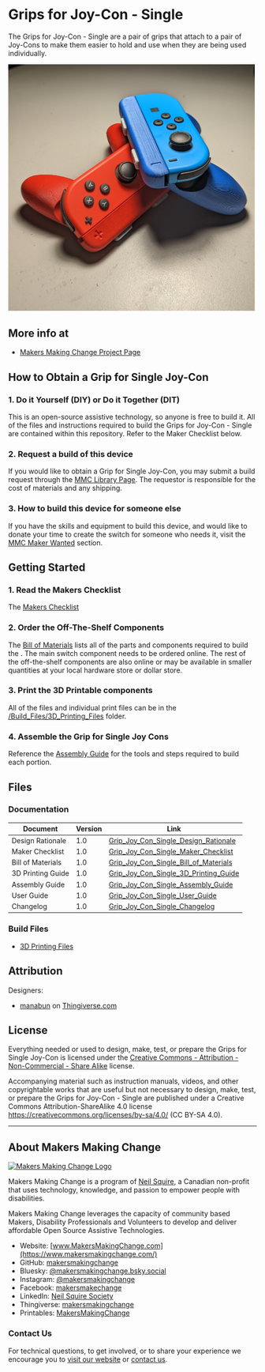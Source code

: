 # Grips for Joy-Con - Single
The Grips for Joy-Con - Single are a pair of grips that attach to a pair of Joy-Cons to make them easier to hold and use when they are being used individually. 

<img src="Photos/Grips-for-Joy-Con-Single.jpg" width="500" alt="Picture of Grips-for-Joy-Con-single.">

## More info at
- [Makers Making Change Project Page](https://makersmakingchange.com/project/grip-joy-con-single/)


## How to Obtain a Grip for Single Joy-Con
### 1. Do it Yourself (DIY) or Do it Together (DIT)

This is an open-source assistive technology, so anyone is free to build it. All of the files and instructions required to build the Grips for Joy-Con - Single are contained within this repository. Refer to the Maker Checklist below.

### 2. Request a build of this device

If you would like to obtain a Grip for Single Joy-Con, you may submit a build request through the [MMC Library Page](https://makersmakingchange.com/project/grip-joy-con-single/). The requestor is responsible for the cost of materials and any shipping.

### 3. How to build this device for someone else

If you have the skills and equipment to build this device, and would like to donate your time to create the switch for someone who needs it, visit the [MMC Maker Wanted](https://makersmakingchange.com/maker-wanted/) section.


## Getting Started

### 1. Read the Makers Checklist

The [Makers Checklist](/Documentation/Grip_Joy_Con_Single_Maker_Checklist_V1.0.pdf)

### 2. Order the Off-The-Shelf Components

The [Bill of Materials](/Documentation/Grip_Joy_Con_Single_BOM.xlsx) lists all of the parts and components required to build the <Device-Name>. The main switch component needs to be ordered online. The rest of the off-the-shelf components are also online or may be available in smaller quantities at your local hardware store or dollar store.


### 3. Print the 3D Printable components

All of the files and individual print files can be in the [/Build_Files/3D_Printing_Files](/Build_Files/3D_Printing_Files/) folder.

### 4. Assemble the Grip for Single Joy Cons

Reference the [Assembly Guide](/Documentation/Grip_Joy_Con_Single_Assembly_Guide_V1.0.pdf) for the tools and steps required to build each portion.

## Files
### Documentation
| Document             | Version | Link |
|----------------------|---------|------|
| Design Rationale     | 1.0     | [Grip_Joy_Con_Single_Design_Rationale](/Documentation/Grip_Joy_Con_Single_Design_Rationale_V1.0.pdf)     |
| Maker Checklist      | 1.0     | [Grip_Joy_Con_Single_Maker_Checklist](/Documentation/Grip_Joy_Con_Single_Maker_Checklist_V1.0.pdf)     |
| Bill of Materials    | 1.0     | [Grip_Joy_Con_Single_Bill_of_Materials](/Documentation/Grip_Joy_Con_Single_BOM_V1.0.xlsx)     |
| 3D Printing Guide    | 1.0     | [Grip_Joy_Con_Single_3D_Printing_Guide](/Documentation/Grip_Joy_Con_Single_3D_Printing_Guide_V1.0.pdf)     |
| Assembly Guide       | 1.0     | [Grip_Joy_Con_Single_Assembly_Guide](/Documentation/Grip_Joy_Con_Single_Assembly_Guide_V1.0.pdf)     |
| User Guide           | 1.0     | [Grip_Joy_Con_Single_User_Guide](/Documentation/Grip_Joy_Con_Single_User_Guide_V1.0.pdf)    |
| Changelog            | 1.0     | [Grip_Joy_Con_Single_Changelog](/Documentation/Grip_Joy_Con_Single_Changelog_V1.0.pdf)     |

### Build Files
 - [3D Printing Files](/Build_Files/3D_Printing_Files)

## Attribution
Designers:
 - [manabun](https://www.thingiverse.com/manabun/designs) on [Thingiverse.com](https://www.thingiverse.com/thing:2769344)


## License
Everything needed or used to design, make, test, or prepare the Grips for Single Joy-Con is licensed under the [Creative Commons - Attribution - Non-Commercial - Share Alike](https://creativecommons.org/licenses/by-nc-sa/4.0/) license. 

Accompanying material such as instruction manuals, videos, and other copyrightable works that are useful but not necessary to design, make, test, or prepare the Grips for Joy-Con - Single are published under a Creative Commons Attribution-ShareAlike 4.0 license https://creativecommons.org/licenses/by-sa/4.0/ (CC BY-SA 4.0).


---
<!-- ABOUT MMC START -->
## About Makers Making Change
[<img src="https://raw.githubusercontent.com/makersmakingchange/makersmakingchange/main/img/mmc_logo.svg" width="500" alt="Makers Making Change Logo">](https://www.makersmakingchange.com/)

Makers Making Change is a program of [Neil Squire](https://www.neilsquire.ca/), a Canadian non-profit that uses technology, knowledge, and passion to empower people with disabilities.

Makers Making Change leverages the capacity of community based Makers, Disability Professionals and Volunteers to develop and deliver affordable Open Source Assistive Technologies.

 - Website: [www.MakersMakingChange.com](https://www.makersmakingchange.com/)
 - GitHub: [makersmakingchange](https://github.com/makersmakingchange)
 - Bluesky: [@makersmakingchange.bsky.social](https://bsky.app/profile/makersmakingchange.bsky.social)
 - Instagram: [@makersmakingchange](https://www.instagram.com/makersmakingchange)
 - Facebook: [makersmakechange](https://www.facebook.com/makersmakechange)
 - LinkedIn: [Neil Squire Society](https://www.linkedin.com/company/neil-squire-society/)
 - Thingiverse: [makersmakingchange](https://www.thingiverse.com/makersmakingchange/about)
 - Printables: [MakersMakingChange](https://www.printables.com/@MakersMakingChange)

### Contact Us
For technical questions, to get involved, or to share your experience we encourage you to [visit our website](https://www.makersmakingchange.com/) or [contact us](https://www.makersmakingchange.com/s/contact).
<!-- ABOUT MMC END -->
